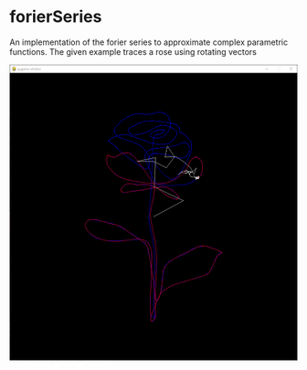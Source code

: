# forierSeries

An implementation of the forier series to approximate complex parametric functions. The given example traces a rose using rotating vectors

![image](image1.png)